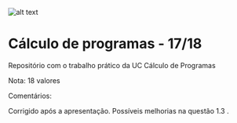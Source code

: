 ![alt text](https://github.com/BragaMann/CP/master/pitagoras12.png)

# Cálculo de programas - 17/18

Repositório com o trabalho prático da UC Cálculo de Programas

Nota: 18 valores

Comentários:

Corrigido após a apresentação.
Possíveis melhorias na questão 1.3 .
